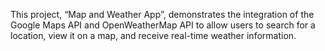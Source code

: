 This project, “Map and Weather App”, demonstrates the integration of the Google Maps API and OpenWeatherMap API to allow users to search for a location, view it on a map, and receive real-time weather information.
